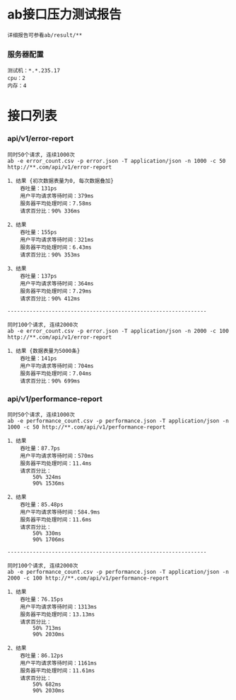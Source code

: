 # ab接口压力测试报告

	详细报告可参看ab/result/**

### 服务器配置
	测试机：*.*.235.17
	cpu：2
	内存：4

#  接口列表
### api/v1/error-report
	同时50个请求, 连续1000次
	ab -e error_count.csv -p error.json -T application/json -n 1000 -c 50 http://**.com/api/v1/error-report

	1、结果 {初次数据表量为0, 每次数据叠加}
		吞吐量：131ps
		用户平均请求等待时间：379ms
		服务器平均处理时间：7.58ms
		请求百分比：90% 336ms

	2、结果
		吞吐量：155ps
		用户平均请求等待时间：321ms
		服务器平均处理时间：6.43ms
		请求百分比：90% 353ms

	3、结果
		吞吐量：137ps
		用户平均请求等待时间：364ms
		服务器平均处理时间：7.29ms
		请求百分比：90% 412ms

	---------------------------------------------------------------

	同时100个请求, 连续2000次
	ab -e error_count.csv -p error.json -T application/json -n 2000 -c 100 http://**.com/api/v1/error-report

	1、结果 {数据表量为5000条}
		吞吐量：141ps
		用户平均请求等待时间：704ms
		服务器平均处理时间：7.04ms
		请求百分比：90% 699ms


### api/v1/performance-report
	同时50个请求, 连续1000次
	ab -e performance_count.csv -p performance.json -T application/json -n 1000 -c 50 http://**.com/api/v1/performance-report

	1、结果
		吞吐量：87.7ps
		用户平均请求等待时间：570ms
		服务器平均处理时间：11.4ms
		请求百分比：
			50% 324ms
			90% 1536ms

	2、结果
		吞吐量：85.48ps
		用户平均请求等待时间：584.9ms
		服务器平均处理时间：11.6ms
		请求百分比：
			50% 330ms
			90% 1706ms

	---------------------------------------------------------------

	同时100个请求, 连续2000次
	ab -e performance_count.csv -p performance.json -T application/json -n 2000 -c 100 http://**.com/api/v1/performance-report

	1、结果
		吞吐量：76.15ps
		用户平均请求等待时间：1313ms
		服务器平均处理时间：13.13ms
		请求百分比：
			50% 713ms
			90% 2030ms

	2、结果
		吞吐量：86.12ps
		用户平均请求等待时间：1161ms
		服务器平均处理时间：11.61ms
		请求百分比：
			50% 682ms
			90% 2030ms
